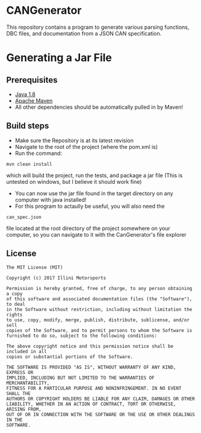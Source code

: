 # CANGenerator

This repository contains a program to generate various parsing functions, DBC files, and documentation from a JSON CAN specification.

# Generating a Jar File

## Prerequisites

* [Java 1.8](https://www.oracle.com/technetwork/java/javase/downloads/jdk8-downloads-2133151.html)
* [Apache Maven](https://maven.apache.org/download.cgi)
* All other dependencies should be automatically pulled in by Maven!

## Build steps

* Make sure the Repository is at its latest revision
* Navigate to the root of the project (where the pom.xml is)
* Run the command:
```
mvn clean install
```
  which will build the project, run the tests, and package a jar file (This is untested on windows, but I believe it should work fine)
* You can now use the jar file found in the target directory on any computer with java installed!
* For this program to actaully be useful, you will also need the
```
can_spec.json
```
file located at the root directory of the project somewhere on your computer, so you can navigate to it with the CanGenerator's file explorer

## License
```
The MIT License (MIT)

Copyright (c) 2017 Illini Motorsports

Permission is hereby granted, free of charge, to any person obtaining a copy
of this software and associated documentation files (the "Software"), to deal
in the Software without restriction, including without limitation the rights
to use, copy, modify, merge, publish, distribute, sublicense, and/or sell
copies of the Software, and to permit persons to whom the Software is
furnished to do so, subject to the following conditions:

The above copyright notice and this permission notice shall be included in all
copies or substantial portions of the Software.

THE SOFTWARE IS PROVIDED "AS IS", WITHOUT WARRANTY OF ANY KIND, EXPRESS OR
IMPLIED, INCLUDING BUT NOT LIMITED TO THE WARRANTIES OF MERCHANTABILITY,
FITNESS FOR A PARTICULAR PURPOSE AND NONINFRINGEMENT. IN NO EVENT SHALL THE
AUTHORS OR COPYRIGHT HOLDERS BE LIABLE FOR ANY CLAIM, DAMAGES OR OTHER
LIABILITY, WHETHER IN AN ACTION OF CONTRACT, TORT OR OTHERWISE, ARISING FROM,
OUT OF OR IN CONNECTION WITH THE SOFTWARE OR THE USE OR OTHER DEALINGS IN THE
SOFTWARE.
```
